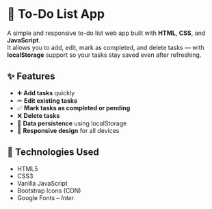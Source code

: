 # 📝 To-Do List App  

A simple and responsive to-do list web app built with **HTML**, **CSS**, and **JavaScript**.  
It allows you to add, edit, mark as completed, and delete tasks — with **localStorage** support so your tasks stay saved even after refreshing.  

## ✨ Features  
- ➕ **Add tasks** quickly  
- ✏ **Edit existing tasks**  
- ✅ **Mark tasks as completed or pending**  
- ❌ **Delete tasks**  
- 💾 **Data persistence** using localStorage  
- 📱 **Responsive design** for all devices  

## 📂 Technologies Used  
- HTML5  
- CSS3  
- Vanilla JavaScript  
- Bootstrap Icons (CDN)  
- Google Fonts – *Inter*  